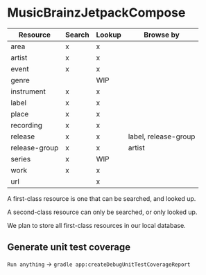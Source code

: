 # MusicBrainzJetpackCompose


| Resource | Search | Lookup | Browse by |
|---|---|---|---|
| area | x | x |
| artist | x | x |
| event | x | x |
| genre | | WIP |
| instrument | x | x |
| label | x | x |
| place | x | x |
| recording | x | x |
| release | x | x | label, release-group |
| release-group | x | x | artist |
| series | x | WIP |
| work | x | x |
| url | | x |




A first-class resource is one that can be searched, and looked up.

A second-class resource can only be searched, or only looked up. 

We plan to store all first-class resources in our local database.

## Generate unit test coverage

`Run anything` -> `gradle app:createDebugUnitTestCoverageReport`
